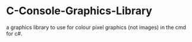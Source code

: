 # C-Console-Graphics-Library
a graphics library to use for colour pixel graphics (not images) in the cmd for c#.

